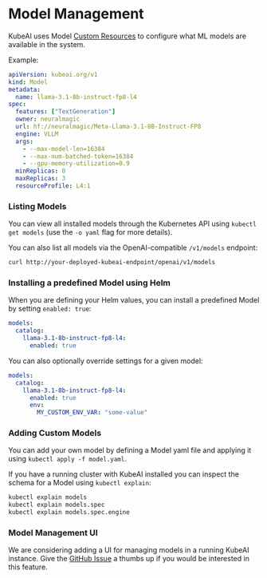 # Model Management

KubeAI uses Model [Custom Resources](https://kubernetes.io/docs/concepts/extend-kubernetes/api-extension/custom-resources/) to configure what ML models are available in the system.

Example:

```yaml
apiVersion: kubeai.org/v1
kind: Model
metadata:
  name: llama-3.1-8b-instruct-fp8-l4
spec:
  features: ["TextGeneration"]
  owner: neuralmagic
  url: hf://neuralmagic/Meta-Llama-3.1-8B-Instruct-FP8
  engine: VLLM
  args:
    - --max-model-len=16384
    - --max-num-batched-token=16384
    - --gpu-memory-utilization=0.9
  minReplicas: 0
  maxReplicas: 3
  resourceProfile: L4:1
```

### Listing Models

You can view all installed models through the Kubernetes API using `kubectl get models` (use the `-o yaml` flag for more details).

You can also list all models via the OpenAI-compatible `/v1/models` endpoint:

```bash
curl http://your-deployed-kubeai-endpoint/openai/v1/models
```

### Installing a predefined Model using Helm

When you are defining your Helm values, you can install a predefined Model by setting `enabled: true`:

```yaml
models:
  catalog:
    llama-3.1-8b-instruct-fp8-l4:
      enabled: true
```

You can also optionally override settings for a given model:

```yaml
models:
  catalog:
    llama-3.1-8b-instruct-fp8-l4:
      enabled: true
      env:
        MY_CUSTOM_ENV_VAR: "some-value"
```

### Adding Custom Models

You can add your own model by defining a Model yaml file and applying it using `kubectl apply -f model.yaml`.

If you have a running cluster with KubeAI installed you can inspect the schema for a Model using `kubectl explain`:

```bash
kubectl explain models
kubectl explain models.spec
kubectl explain models.spec.engine
```

### Model Management UI

We are considering adding a UI for managing models in a running KubeAI instance. Give the [GitHub Issue](https://github.com/substratusai/kubeai/issues/148) a thumbs up if you would be interested in this feature.